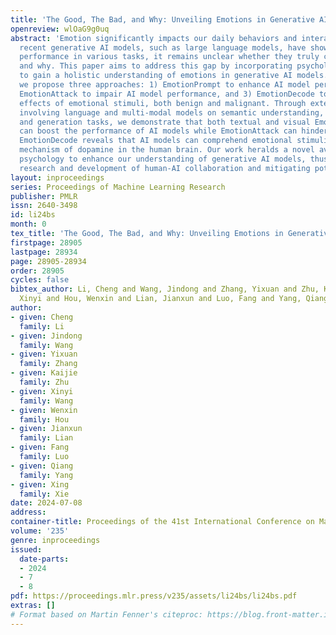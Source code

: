```yaml
---
title: 'The Good, The Bad, and Why: Unveiling Emotions in Generative AI'
openreview: wlOaG9g0uq
abstract: 'Emotion significantly impacts our daily behaviors and interactions. While
  recent generative AI models, such as large language models, have shown impressive
  performance in various tasks, it remains unclear whether they truly comprehend emotions
  and why. This paper aims to address this gap by incorporating psychological theories
  to gain a holistic understanding of emotions in generative AI models. Specifically,
  we propose three approaches: 1) EmotionPrompt to enhance AI model performance, 2)
  EmotionAttack to impair AI model performance, and 3) EmotionDecode to explain the
  effects of emotional stimuli, both benign and malignant. Through extensive experiments
  involving language and multi-modal models on semantic understanding, logical reasoning,
  and generation tasks, we demonstrate that both textual and visual EmotionPrompt
  can boost the performance of AI models while EmotionAttack can hinder it. More importantly,
  EmotionDecode reveals that AI models can comprehend emotional stimuli akin to the
  mechanism of dopamine in the human brain. Our work heralds a novel avenue for exploring
  psychology to enhance our understanding of generative AI models, thus boosting the
  research and development of human-AI collaboration and mitigating potential risks.'
layout: inproceedings
series: Proceedings of Machine Learning Research
publisher: PMLR
issn: 2640-3498
id: li24bs
month: 0
tex_title: 'The Good, The Bad, and Why: Unveiling Emotions in Generative {AI}'
firstpage: 28905
lastpage: 28934
page: 28905-28934
order: 28905
cycles: false
bibtex_author: Li, Cheng and Wang, Jindong and Zhang, Yixuan and Zhu, Kaijie and Wang,
  Xinyi and Hou, Wenxin and Lian, Jianxun and Luo, Fang and Yang, Qiang and Xie, Xing
author:
- given: Cheng
  family: Li
- given: Jindong
  family: Wang
- given: Yixuan
  family: Zhang
- given: Kaijie
  family: Zhu
- given: Xinyi
  family: Wang
- given: Wenxin
  family: Hou
- given: Jianxun
  family: Lian
- given: Fang
  family: Luo
- given: Qiang
  family: Yang
- given: Xing
  family: Xie
date: 2024-07-08
address:
container-title: Proceedings of the 41st International Conference on Machine Learning
volume: '235'
genre: inproceedings
issued:
  date-parts:
  - 2024
  - 7
  - 8
pdf: https://proceedings.mlr.press/v235/assets/li24bs/li24bs.pdf
extras: []
# Format based on Martin Fenner's citeproc: https://blog.front-matter.io/posts/citeproc-yaml-for-bibliographies/
---
```

